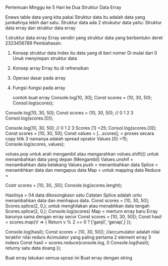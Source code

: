 Pertemuan Minggu ke 5 Hari ke Dua
Struktur Data Erray

Enews table data yang kita pakai
Struktur data itu adalah data yang jumkahnya lebih dari satu.
Struktur data ada 2 strukutur data yaitu:
Struktur data erray dan struktur data erray

1.struktur data erray
Erray sendiri yang struktur data yang berbentukn deret 2323456789
Pembahasan:

1. Konsep struktur data
   Index itu data yang di beri nomer
   Di mulai dari 0
   Unuk menyimpan struktur data
2. Konsep array
   Erray itu di refrensikan
3. Operasi dasar pada array
4. Fungsi-fungsi pada array


   contoh buat erray
   Console.log[10, 30];
   Const scores = (10, 30, 50);
   Consol.log(scores);

Console.log[10, 30, 50];
Const scores = (10, 30, 50);
// 0 1 2 3
Consol.log(scores.[0]);

Console.log[10, 30, 50];
// 0 1 2 3
Scores [1] =25;
Consol.log(scores.[0]);
Const scores = [10, 30, 50];
Const values = […scores]; = proses secara copy titik 3 namanya adalah spread oprator
Values [0] =15;
Console.log(scores, values);

volues.pop untuk arah mengambil atau mengarahkan
volues.shift()) untuk menambahkan data yang depan (Mengambil)
Values.unshif = menambahkan data belakang
Values.push = menambahkan data 
Splice = menambhkan data dan mengapus data
Map = untuk mapping data
Reduce =

Costr scores = [10, 30, ,50];
Console.log(scores.lenght);

Hasilnya = 04 data dikosongkasn satu
Catatan
Splice adalah untu menambahkan data dan menhapus data.
Const scores = [10, 30, 50];
Scores.splice(2, 0,); untuk menghilakan atau menabhkan data tengah
Scores.splice(2, 0,);
Console.log(scores)
Map = merturn erray baru
Erray barunya sama dengan erray secor
Const scores = [10, 30, 50]);
Const hasil = scores.map(V => {
Return v % 2 == 0 ? [‘ganjil’, ‘genap’,]
});

Console.log(hasil);
Const scores = [10, 30, 50]);
//accumulator adalah nilai terakhir nilai redurs
Acimulator yang paling pertama
2 element erray
3 indexs
Const hasil = scores.reduce(console.log, 0
Console.log(hasil); returny satu data doang
});

Buat erray lakukan semua oprasi ini
Buat erray dengan string
